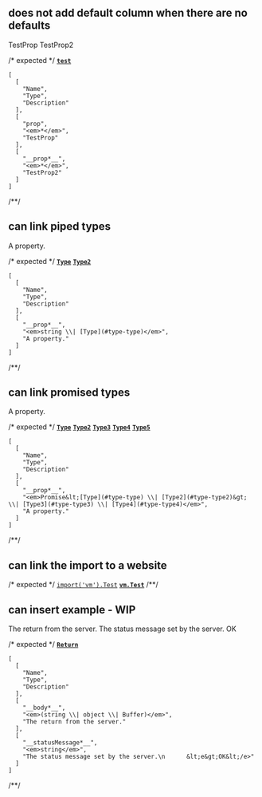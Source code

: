## does not add default column when there are no defaults
<types>
  <type name="test">
    <prop opt name="prop">TestProp</prop>
    <prop name="prop">TestProp2</prop>
  </type>
</types>

/* expected */
__[`test`](t-type)__

```table
[
  [
    "Name",
    "Type",
    "Description"
  ],
  [
    "prop",
    "<em>*</em>",
    "TestProp"
  ],
  [
    "__prop*__",
    "<em>*</em>",
    "TestProp2"
  ]
]
```
/**/

## can link piped types
<types>
  <type name="Type" />
  <type name="Type2">
    <prop name="prop" type="string|Type">
      A property.
    </prop>
  </type>
</types>

/* expected */
__[`Type`](t-type)__
__[`Type2`](t-type)__

```table
[
  [
    "Name",
    "Type",
    "Description"
  ],
  [
    "__prop*__",
    "<em>string \\| [Type](#type-type)</em>",
    "A property."
  ]
]
```
/**/

## can link promised types
<types>
  <type name="Type" />
  <type name="Type2" />
  <type name="Type3" />
  <type name="Type4" />
  <type name="Type5">
    <prop name="prop" type="Promise.<Type|Type2>|Type3|Type4">
      A property.
    </prop>
  </type>
</types>

/* expected */
__[`Type`](t-type)__
__[`Type2`](t-type)__
__[`Type3`](t-type)__
__[`Type4`](t-type)__
__[`Type5`](t-type)__

```table
[
  [
    "Name",
    "Type",
    "Description"
  ],
  [
    "__prop*__",
    "<em>Promise&lt;[Type](#type-type) \\| [Type2](#type-type2)&gt; \\| [Type3](#type-type3) \\| [Type4](#type-type4)</em>",
    "A property."
  ]
]
```
/**/

## can link the import to a website
<types>
  <import
    name="Test"
    from="vm"
    link="https://nodejs.org/api/vm.html#Test"
  />
</types>

/* expected */
[`import('vm').Test`](https://nodejs.org/api/vm.html#Test) __[`vm.Test`](l-type)__
/**/

## can insert example - WIP
<types>
  <type name="Return">
    <prop name="body" type="string|object|Buffer">
      The return from the server.
    </prop>
    <prop name="statusMessage" type="string">
      The status message set by the server.
      <e>OK</e>
    </prop>
  </type>
</types>

/* expected */
__[`Return`](t-type)__

```table
[
  [
    "Name",
    "Type",
    "Description"
  ],
  [
    "__body*__",
    "<em>(string \\| object \\| Buffer)</em>",
    "The return from the server."
  ],
  [
    "__statusMessage*__",
    "<em>string</em>",
    "The status message set by the server.\n      &lt;e&gt;OK&lt;/e>"
  ]
]
```
/**/